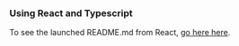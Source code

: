 ### Using React and Typescript
To see the launched README.md from React, [go here here](./REACT_README.md). 

